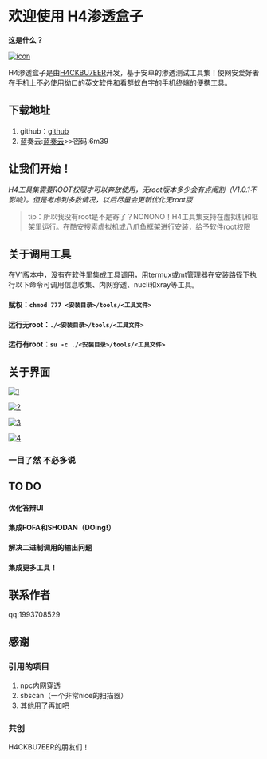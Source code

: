 # 欢迎使用 H4渗透盒子

**这是什么？**

[![icon](https://github.com/H4ckBu7eer-EX/h4tools/blob/main/icon.png?raw=true "icon")](https://github.com/H4ckBu7eer-EX/h4tools/blob/main/icon.png?raw=true "icon")

H4渗透盒子是由[H4CKBU7EER](h4ckbu7eer.top)开发，基于安卓的渗透测试工具集！使网安爱好者在手机上不必使用拗口的英文软件和看群蚁白字的手机终端的便携工具。

## 下载地址

1. github：[github](https://github.com/H4ckBu7eer-EX/h4tools/releases/tag/H4V1)
1. 蓝奏云:[蓝奏云](https://wwye.lanzouy.com/iaorS0pvq6od)>>密码:6m39

## 让我们开始！

*H4工具集需要ROOT权限才可以奔放使用，无root版本多少会有点阉割（V1.0.1不影响）。但是考虑到多数情况，以后尽量会更新优化无root版*

> tip：所以我没有root是不是寄了？NONONO！H4工具集支持在虚拟机和框架里运行。在酷安搜索虚拟机或八爪鱼框架进行安装，给予软件root权限


## 关于调用工具

在V1版本中，没有在软件里集成工具调用，用termux或mt管理器在安装路径下执行以下命令可调用信息收集、内网穿透、nucli和xray等工具。

#### 赋权：`chmod 777 <安装目录>/tools/<工具文件>`
#### 运行无root：`./<安装目录>/tools/<工具文件>`
#### 运行有root：`su -c ./<安装目录>/tools/<工具文件>`

## 关于界面
[![1](https://github.com/H4ckBu7eer-EX/h4tools/blob/main/%E6%88%AA%E5%B1%8F1.jpg?raw=true "1")](https://github.com/H4ckBu7eer-EX/h4tools/blob/main/%E6%88%AA%E5%B1%8F1.jpg?raw=true "1")

[![2](https://github.com/H4ckBu7eer-EX/h4tools/blob/main/%E6%88%AA%E5%B1%8F2.jpg?raw=true "2")](https://github.com/H4ckBu7eer-EX/h4tools/blob/main/%E6%88%AA%E5%B1%8F2.jpg?raw=true "2")

[![3](https://github.com/H4ckBu7eer-EX/h4tools/blob/main/%E6%88%AA%E5%B1%8F3.jpg?raw=true "3")](https://github.com/H4ckBu7eer-EX/h4tools/blob/main/%E6%88%AA%E5%B1%8F3.jpg?raw=true "3")

[![4](https://github.com/H4ckBu7eer-EX/h4tools/blob/main/%E6%88%AA%E5%B1%8F4.jpg?raw=true "4")](https://github.com/H4ckBu7eer-EX/h4tools/blob/main/%E6%88%AA%E5%B1%8F4.jpg?raw=true "4")

### 一目了然 不必多说

## TO DO
#### 优化答辩UI
#### 集成FOFA和SHODAN（DOing!）
#### 解决二进制调用的输出问题
#### 集成更多工具！


## 联系作者
qq:1993708529

## 感谢
### 引用的项目
1. npc内网穿透
1. sbscan（一个非常nice的扫描器）
1. 其他用了再加吧
### 共创
H4CKBU7EER的朋友们！
